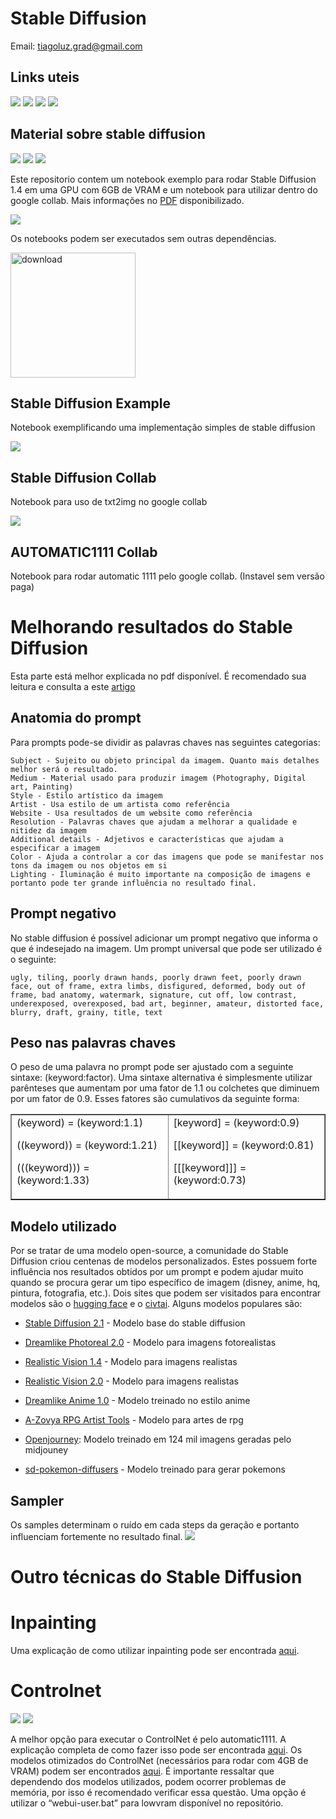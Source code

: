 # Stable Diffusion

Email: tiagoluz.grad@gmail.com

## Links uteis

<!-- ![https://github.com/Tiago-O-Luz/StableDiffusionKit/archive/refs/heads/main.zip](https://img.shields.io/badge/-download_repo-green?style=for-the-badge&logo=docusign&logoColor=white) -->

[<img src="images/-automatic1111-blue.svg">](https://github.com/AUTOMATIC1111/stable-diffusion-webui)
[<img src="images/-easydiffusion-blue.svg">](https://github.com/cmdr2/stable-diffusion-ui#installation)
[<img src="images/-stable_diffusion_models-blue.svg">](https://huggingface.co/models?other=stable-diffusion)
[<img src="images/-optimized_control_net_models-blue.svg">](https://huggingface.co/webui/ControlNet-modules-safetensors/tree/main)

## Material sobre stable diffusion
[<img src="images/-stable_diffusion_material-red.svg">](https://stable-diffusion-art.com)
[<img src="images/-how_to_write_good_prompts-red.svg">](https://stable-diffusion-art.com/prompt-guide/) 
[<img src="images/-control_net_guide-red.svg">](https://stable-diffusion-art.com/controlnet/)


Este repositorio contem um notebook exemplo para rodar Stable Diffusion 1.4 em uma GPU com 6GB de VRAM e um notebook para utilizar dentro do google collab. Mais informações no [PDF](Stable_Diffusion_Info.pdf) disponibilizado.

![](images/fantasy_landscape.png) 

Os notebooks podem ser executados sem outras dependências.

[<img src="images/download_button.webp" alt="download" width="200">](https://github.com/Tiago-O-Luz/StableDiffusionKit/archive/refs/heads/main.zip)

## Stable Diffusion Example

Notebook exemplificando uma implementação simples de stable diffusion

![](images/stable_diffusion_example.png) 

## Stable Diffusion Collab

Notebook para uso de txt2img no google collab

![](images/stable_diffusion_collab.png)

## AUTOMATIC1111 Collab

Notebook para rodar automatic 1111 pelo google collab. (Instavel sem versão paga)

# Melhorando resultados do Stable Diffusion
Esta parte está melhor explicada no pdf disponível. É recomendado sua leitura e consulta a este [artigo](https://stable-diffusion-art.com/prompt-guide/)
## Anatomia do prompt
Para prompts pode-se dividir as palavras chaves nas seguintes categorias:

    Subject - Sujeito ou objeto principal da imagem. Quanto mais detalhes melhor será o resultado.
    Medium - Material usado para produzir imagem (Photography, Digital art, Painting)
    Style - Estilo artístico da imagem
    Artist - Usa estilo de um artista como referência
    Website - Usa resultados de um website como referência
    Resolution - Palavras chaves que ajudam a melhorar a qualidade e nitidez da imagem
    Additional details - Adjetivos e características que ajudam a especificar a imagem
    Color - Ajuda a controlar a cor das imagens que pode se manifestar nos tons da imagem ou nos objetos em si
    Lighting - Iluminação é muito importante na composição de imagens e portanto pode ter grande influência no resultado final.

## Prompt negativo
No stable diffusion é possível adicionar um prompt negativo que informa o que é indesejado na imagem. Um prompt universal que pode ser utilizado é o seguinte:

    ugly, tiling, poorly drawn hands, poorly drawn feet, poorly drawn face, out of frame, extra limbs, disfigured, deformed, body out of frame, bad anatomy, watermark, signature, cut off, low contrast, underexposed, overexposed, bad art, beginner, amateur, distorted face, blurry, draft, grainy, title, text

## Peso nas palavras chaves
O peso de uma palavra no prompt pode ser ajustado com a seguinte sintaxe: (keyword:factor). Uma sintaxe alternativa é simplesmente utilizar parênteses que aumentam por uma fator de 1.1 ou colchetes que diminuem por um fator de 0.9. Esses fatores são cumulativos da seguinte forma:
<table border="1">
 <tr>
    <td>    
(keyword) = (keyword:1.1)    

((keyword)) = (keyword:1.21)

(((keyword))) = (keyword:1.33)</td>
    <td>
[keyword] = (keyword:0.9)

[[keyword]] = (keyword:0.81)

[[[keyword]]] = (keyword:0.73)
</td>
 </tr>
</table>

## Modelo utilizado
Por se tratar de uma modelo open-source, a comunidade do Stable Diffusion criou centenas de modelos personalizados. Estes possuem forte influência nos resultados obtidos por um prompt e podem ajudar muito quando se procura gerar um tipo específico de imagem (disney, anime, hq, pintura, fotografia, etc.). Dois sites que podem ser visitados para encontrar modelos são o [hugging face](https://huggingface.co/models?other=stable-diffusion) e o [civtai](https://civitai.com).
Alguns modelos populares são:

- [Stable Diffusion 2.1](https://huggingface.co/stabilityai/stable-diffusion-2-1) - Modelo base do stable diffusion
- [Dreamlike Photoreal 2.0](https://huggingface.co/dreamlike-art/dreamlike-photoreal-2.0) - Modelo para imagens fotorealistas

- [Realistic Vision 1.4](https://huggingface.co/SG161222/Realistic_Vision_V1.4) - Modelo para imagens realistas

- [Realistic Vision 2.0](https://civitai.com/models/4201/realistic-vision-v20) - Modelo para imagens realistas

- [Dreamlike Anime 1.0](https://huggingface.co/dreamlike-art/dreamlike-anime-1.0) - Modelo treinado no estilo anime

- [A-Zovya RPG Artist Tools](https://civitai.com/models/8124/a-zovya-rpg-artist-tools) - Modelo para artes de rpg

- [Openjourney](https://civitai.com/models/86/openjourney): Modelo treinado em 124 mil imagens geradas pelo midjouney

- [sd-pokemon-diffusers](https://huggingface.co/lambdalabs/sd-pokemon-diffusers) - Modelo treinado para gerar pokemons

## Sampler
Os samples determinam o ruído em cada steps da geração e portanto influenciam fortemente no resultado final.
![](images/samplers_compared.jpg)

# Outro técnicas do Stable Diffusion

# Inpainting
Uma explicação de como utilizar inpainting pode ser encontrada [aqui](https://stable-diffusion-art.com/inpainting_basics/).

# Controlnet 

![](examples/muscle_car_controlnet_canny_input.png)
![](examples/muscle_car_controlnet_canny.png)

A melhor opção para executar o ControlNet é pelo automatic1111. A explicação completa de como fazer isso pode ser encontrada [aqui](https://stable-diffusion-art.com/controlnet/). Os modelos otimizados do ControlNet (necessários para rodar com 4GB de VRAM) podem ser encontrados [aqui](https://huggingface.co/webui/ControlNet-modules-safetensors/tree/main). É importante ressaltar que dependendo dos modelos utilizados, podem ocorrer problemas de memória, por isso é recomendado verificar essa questão. Uma opção é utilizar o “webui-user.bat” para lowvram disponível no repositório.
